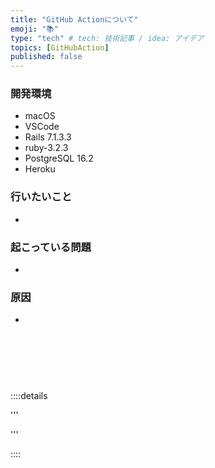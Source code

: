 ```yaml
---
title: "GitHub Actionについて"
emoji: "📚"
type: "tech" # tech: 技術記事 / idea: アイデア
topics: [GitHubAction]
published: false
---
```

### 開発環境
- macOS
- VSCode
- Rails 7.1.3.3
- ruby-3.2.3
- PostgreSQL 16.2
- Heroku

### 行いたいこと
- 

### 起こっている問題
- 

### 原因
- 
<br>
<br>
<br>

# 


::::details 

'''


'''

::::

<br>
<br>
<br>